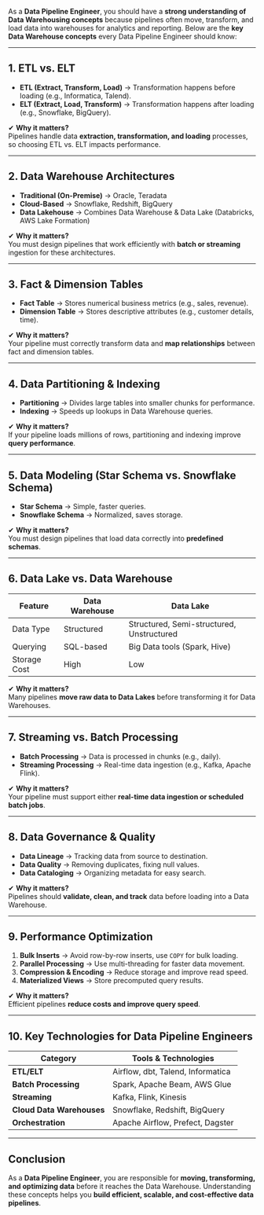 As a **Data Pipeline Engineer**, you should have a **strong understanding of Data Warehousing concepts** because pipelines often move, transform, and load data into warehouses for analytics and reporting. Below are the **key Data Warehouse concepts** every Data Pipeline Engineer should know:

---

## **1. ETL vs. ELT**
- **ETL (Extract, Transform, Load)** → Transformation happens before loading (e.g., Informatica, Talend).
- **ELT (Extract, Load, Transform)** → Transformation happens after loading (e.g., Snowflake, BigQuery).

✔ **Why it matters?**  
Pipelines handle data **extraction, transformation, and loading** processes, so choosing ETL vs. ELT impacts performance.

---

## **2. Data Warehouse Architectures**
- **Traditional (On-Premise)** → Oracle, Teradata
- **Cloud-Based** → Snowflake, Redshift, BigQuery
- **Data Lakehouse** → Combines Data Warehouse & Data Lake (Databricks, AWS Lake Formation)

✔ **Why it matters?**  
You must design pipelines that work efficiently with **batch or streaming** ingestion for these architectures.

---

## **3. Fact & Dimension Tables**
- **Fact Table** → Stores numerical business metrics (e.g., sales, revenue).
- **Dimension Table** → Stores descriptive attributes (e.g., customer details, time).

✔ **Why it matters?**  
Your pipeline must correctly transform data and **map relationships** between fact and dimension tables.

---

## **4. Data Partitioning & Indexing**
- **Partitioning** → Divides large tables into smaller chunks for performance.
- **Indexing** → Speeds up lookups in Data Warehouse queries.

✔ **Why it matters?**  
If your pipeline loads millions of rows, partitioning and indexing improve **query performance**.

---

## **5. Data Modeling (Star Schema vs. Snowflake Schema)**
- **Star Schema** → Simple, faster queries.
- **Snowflake Schema** → Normalized, saves storage.

✔ **Why it matters?**  
You must design pipelines that load data correctly into **predefined schemas**.

---

## **6. Data Lake vs. Data Warehouse**
| Feature       | Data Warehouse | Data Lake |
|--------------|---------------|----------|
| Data Type    | Structured | Structured, Semi-structured, Unstructured |
| Querying     | SQL-based | Big Data tools (Spark, Hive) |
| Storage Cost | High | Low |

✔ **Why it matters?**  
Many pipelines **move raw data to Data Lakes** before transforming it for Data Warehouses.

---

## **7. Streaming vs. Batch Processing**
- **Batch Processing** → Data is processed in chunks (e.g., daily).
- **Streaming Processing** → Real-time data ingestion (e.g., Kafka, Apache Flink).

✔ **Why it matters?**  
Your pipeline must support either **real-time data ingestion or scheduled batch jobs**.

---

## **8. Data Governance & Quality**
- **Data Lineage** → Tracking data from source to destination.
- **Data Quality** → Removing duplicates, fixing null values.
- **Data Cataloging** → Organizing metadata for easy search.

✔ **Why it matters?**  
Pipelines should **validate, clean, and track** data before loading into a Data Warehouse.

---

## **9. Performance Optimization**
1. **Bulk Inserts** → Avoid row-by-row inserts, use `COPY` for bulk loading.
2. **Parallel Processing** → Use multi-threading for faster data movement.
3. **Compression & Encoding** → Reduce storage and improve read speed.
4. **Materialized Views** → Store precomputed query results.

✔ **Why it matters?**  
Efficient pipelines **reduce costs and improve query speed**.

---

## **10. Key Technologies for Data Pipeline Engineers**
| Category  | Tools & Technologies |
|-----------|----------------------|
| **ETL/ELT**  | Airflow, dbt, Talend, Informatica |
| **Batch Processing**  | Spark, Apache Beam, AWS Glue |
| **Streaming**  | Kafka, Flink, Kinesis |
| **Cloud Data Warehouses**  | Snowflake, Redshift, BigQuery |
| **Orchestration**  | Apache Airflow, Prefect, Dagster |

---

## **Conclusion**
As a **Data Pipeline Engineer**, you are responsible for **moving, transforming, and optimizing data** before it reaches the Data Warehouse. Understanding these concepts helps you **build efficient, scalable, and cost-effective data pipelines**.

